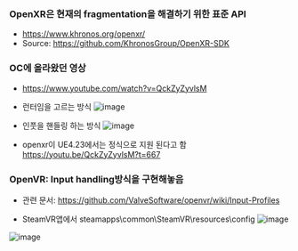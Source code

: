 ### OpenXR은 현재의 fragmentation을 해결하기 위한 표준 API
* https://www.khronos.org/openxr/
* Source: https://github.com/KhronosGroup/OpenXR-SDK



### OC에 올라왔던 영상
* https://www.youtube.com/watch?v=QckZyZyvlsM

* 런터임을 고르는 방식
![image](https://user-images.githubusercontent.com/1837913/78954999-d7500a80-7b18-11ea-9381-afd4c5e0befd.png)

* 인풋을 핸들링 하는 방식 
![image](https://user-images.githubusercontent.com/1837913/78955053-08c8d600-7b19-11ea-8c94-44037543a9a1.png)

* openxr이 UE4.23에서는 정식으로 지원 된다고 함
https://youtu.be/QckZyZyvlsM?t=667



### OpenVR: Input handling방식을 구현해놓음 
* 관련 문서: https://github.com/ValveSoftware/openvr/wiki/Input-Profiles

* SteamVR앱에서 steamapps\common\SteamVR\resources\config 
![image](https://user-images.githubusercontent.com/1837913/78971162-ea2d0400-7b45-11ea-95c2-d0184a36fec8.png)




![image](https://user-images.githubusercontent.com/1837913/78955286-c8b62300-7b19-11ea-88ae-841a5affbf1d.png)




